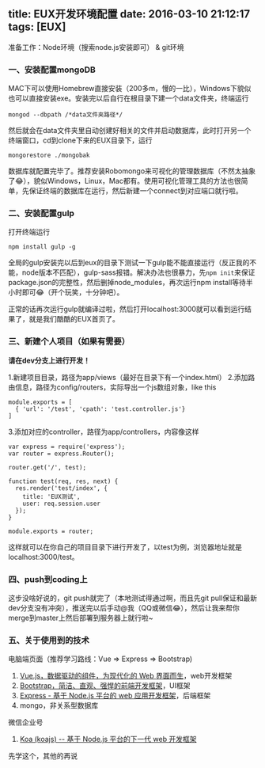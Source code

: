 title: EUX开发环境配置
date: 2016-03-10 21:12:17
tags: [EUX]
---

准备工作：Node环境（搜索node.js安装即可） & git环境

### 一、安装配置mongoDB

MAC下可以使用Homebrew直接安装（200多m，慢的一比），Windows下貌似也可以直接安装exe。安装完以后自行在根目录下建一个data文件夹，终端运行

	mongod --dbpath /*data文件夹路径*/

然后就会在data文件夹里自动创建好相关的文件并启动数据库，此时打开另一个终端窗口，cd到clone下来的EUX目录下，运行

	mongorestore ./mongobak

数据库就配置完毕了。推荐安装Robomongo来可视化的管理数据库（不然太抽象了😂），貌似Windows，Linux，Mac都有。使用可视化管理工具的方法也很简单，先保证终端的数据库在运行，然后新建一个connect到对应端口就行啦。

### 二、安装配置gulp

打开终端运行

	npm install gulp -g

全局的gulp安装完以后到eux的目录下测试一下gulp能不能直接运行（反正我的不能，node版本不匹配），gulp-sass报错。解决办法也很暴力，先`npm init`来保证package.json的完整性，然后删掉node_modules，再次运行npm install等待半小时即可😂（开个玩笑，十分钟吧）。

正常的话再次运行gulp就编译过啦，然后打开localhost:3000就可以看到运行结果了，就是我们酷酷的EUX首页了。

### 三、新建个人项目（如果有需要）

**请在dev分支上进行开发！**

1.新建项目目录，路径为app/views（最好在目录下有一个index.html）
2.添加路由信息，路径为config/routers，实际导出一个js数组对象，like this

	module.exports = [
	  { 'url': '/test', 'cpath': 'test.controller.js'}
	]

3.添加对应的controller，路径为app/controllers，内容像这样

	var express = require('express');
	var router = express.Router();

	router.get('/', test);

	function test(req, res, next) {
	  res.render('test/index', {
	    title: 'EUX测试',
	    user: req.session.user
	  });
	}

	module.exports = router;

这样就可以在你自己的项目目录下进行开发了，以test为例，浏览器地址就是localhost:3000/test。

### 四、push到coding上

这步没啥好说的，git push就完了（本地测试得通过啊，而且先git pull保证和最新dev分支没有冲突），推送完以后手动@我（QQ或微信😂），然后让我来帮你merge到master上然后部署到服务器上就行啦~

### 五、关于使用到的技术

电脑端页面（推荐学习路线：Vue => Express => Bootstrap)

1. [Vue.js，数据驱动的组件，为现代化的 Web 界面而生](http://cn.vuejs.org)，web开发框架
2. [Bootstrap，简洁、直观、强悍的前端开发框架](http://www.bootcss.com)，UI框架
3. [Express - 基于 Node.js 平台的 web 应用开发框架](http://www.expressjs.com.cn)，后端框架
4. mongo，非关系型数据库

微信企业号

1. [Koa (koajs) -- 基于 Node.js 平台的下一代 web 开发框架 ](http://koa.bootcss.com)

先学这个，其他的再说